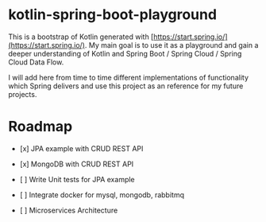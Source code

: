 # kotlin-spring-boot-playground

This is a bootstrap of Kotlin generated with [https://start.spring.io/](https://start.spring.io/). My main goal is to use it as a playground and gain a deeper understanding of Kotlin and Spring Boot / Spring Cloud / Spring Cloud Data Flow.

I will add here from time to time different implementations of functionality which Spring delivers and use this project as an reference for my future projects.

# Roadmap

* [x\] JPA example with CRUD REST API
* \[x\] MongoDB with CRUD REST API
* [ \] Write Unit tests for JPA example
* \[ \] Integrate docker for mysql, mongodb, rabbitmq

* \[ \] Microservices Architecture




